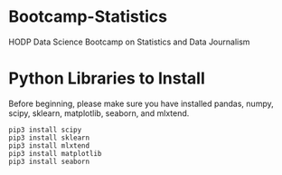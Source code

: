 # Bootcamp-Statistics
HODP Data Science Bootcamp on Statistics and Data Journalism

# Python Libraries to Install
Before beginning, please make sure you have installed pandas, numpy, scipy, sklearn, matplotlib, seaborn, and mlxtend.

```console
pip3 install scipy
pip3 install sklearn
pip3 install mlxtend
pip3 install matplotlib
pip3 install seaborn
```